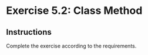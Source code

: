 # Exercise 5.2: Class Method

## Instructions

Complete the exercise according to the requirements.
